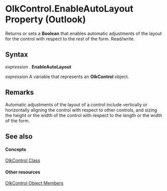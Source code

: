 
# OlkControl.EnableAutoLayout Property (Outlook)

Returns or sets a  **Boolean** that enables automatic adjustments of the layout for the control with respect to the rest of the form. Read/write.


## Syntax

 _expression_ . **EnableAutoLayout**

 _expression_ A variable that represents an **OlkControl** object.


## Remarks

Automatic adjustments of the layout of a control include vertically or horizontally aligning the control with respect to other controls, and sizing the height or the width of the control with respect to the length or the width of the form.


## See also


#### Concepts


[OlkControl Class](426a3ce8-9103-d72e-13ee-9fb47ae0eb07.md)
#### Other resources


[OlkControl Object Members](9c42f23f-fc93-a5ac-6a6e-bd64ce49c01d.md)

